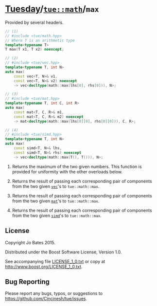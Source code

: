 [Tuesday](../../../README.md)/[`tue::math`](../../namespaces/tue/math.md)/`max`
===============================================================================
Provided by several headers.

```c++
// (1)
// #include <tue/math.hpp>
// Where T is an arithmetic type
template<typename T>
T max(T x1, T x2) noexcept;

// (2)
// #include <tue/vec.hpp>
template<typename T, int N>
auto max(
    const vec<T, N>& v1,
    const vec<T, N>& v2) noexcept
    -> vec<decltype(math::max(lhs[0], rhs[0])), N>;

// (3)
// #include <tue/mat.hpp>
template<typename T, int C, int R>
auto max(
    const mat<T, C, R>& m1,
    const mat<T, C, R>& m2) noexcept
    -> mat<decltype(math::max(lhs[0][0], rhs[0][0])), C, R>;

// (4)
// #include <tue/simd.hpp>
template<typename T, int N>
auto max(
    const simd<T, N>& lhs,
    const simd<T, N>& rhs) noexcept
    -> vec<decltype(math::max(T(), T())), N>;
```

1. Returns the maximum of the two given numbers. This function is provided for
   uniformity with the other overloads below.

2. Returns the result of passing each corresponding pair of components from the
   two given [`vec`](../../headers/vec.md)'s to `tue::math::max`.

3. Returns the result of passing each corresponding pair of components from the
   two given [`mat`](../../headers/mat.md)'s to `tue::math::max`.

4. Returns the result of passing each corresponding pair of components from the
   two given [`simd`](../../headers/simd.md)'s to `tue::math::max`.

License
-------
Copyright Jo Bates 2015.

Distributed under the Boost Software License, Version 1.0.

See accompanying file [LICENSE_1_0.txt](../../../LICENSE_1_0.txt) or copy at
http://www.boost.org/LICENSE_1_0.txt.

Bug Reporting
-------------
Please report any bugs, typos, or suggestions to
https://github.com/Cincinesh/tue/issues.
